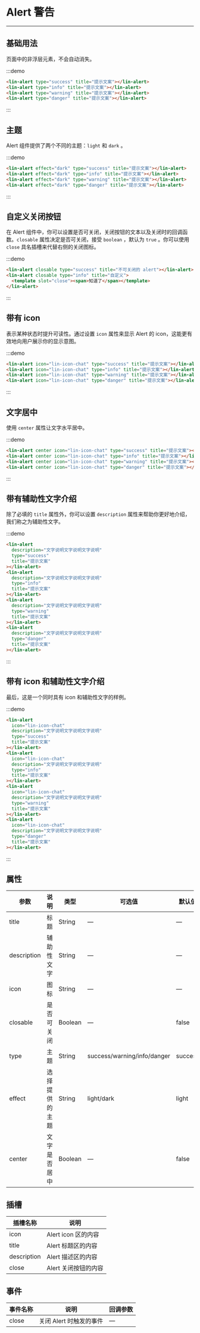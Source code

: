 <style lang="scss" scoped>
.demo-block {
  ::v-deep .lin-alert {
    margin-bottom: 10px;
  }
}
</style>

# Alert 警告

---

## 基础用法

页面中的非浮层元素，不会自动消失。

<div class='demo-block'>
<lin-alert type="success" title="提示文案"></lin-alert>
<lin-alert type="info" title="提示文案"></lin-alert>
<lin-alert type="warning" title="提示文案"></lin-alert>
<lin-alert type="danger" title="提示文案"></lin-alert>
</div>

:::demo

```html
<lin-alert type="success" title="提示文案"></lin-alert>
<lin-alert type="info" title="提示文案"></lin-alert>
<lin-alert type="warning" title="提示文案"></lin-alert>
<lin-alert type="danger" title="提示文案"></lin-alert>
```

:::

## 主题

Alert 组件提供了两个不同的主题：`light` 和 `dark` 。

<div class='demo-block'>
<lin-alert effect="dark" type="success" title="提示文案"></lin-alert>
<lin-alert effect="dark" type="info" title="提示文案"></lin-alert>
<lin-alert effect="dark" type="warning" title="提示文案"></lin-alert>
<lin-alert effect="dark" type="danger" title="提示文案"></lin-alert>
</div>

:::demo

```html
<lin-alert effect="dark" type="success" title="提示文案"></lin-alert>
<lin-alert effect="dark" type="info" title="提示文案"></lin-alert>
<lin-alert effect="dark" type="warning" title="提示文案"></lin-alert>
<lin-alert effect="dark" type="danger" title="提示文案"></lin-alert>
```

:::

## 自定义关闭按钮

在 Alert 组件中，你可以设置是否可关闭，关闭按钮的文本以及关闭时的回调函数。`closable` 属性决定是否可关闭，接受 `boolean` ，默认为 `true` 。你可以使用 `close` 具名插槽来代替右侧的关闭图标。

<div class='demo-block'>
<lin-alert closable type="success" title="不可关闭的 alert"></lin-alert>
<lin-alert closable type="info" title="自定义">
<template slot='close'><span>知道了</span></template>
</lin-alert>
</div>

:::demo

```html
<lin-alert closable type="success" title="不可关闭的 alert"></lin-alert>
<lin-alert closable type="info" title="自定义">
  <template slot="close"><span>知道了</span></template>
</lin-alert>
```

:::

## 带有 icon

表示某种状态时提升可读性。通过设置 `icon` 属性来显示 Alert 的 icon，这能更有效地向用户展示你的显示意图。

<div class='demo-block'>
<lin-alert icon="lin-icon-chat" type="success" title="提示文案"></lin-alert>
<lin-alert icon="lin-icon-chat" type="info" title="提示文案"></lin-alert>
<lin-alert icon="lin-icon-chat" type="warning" title="提示文案"></lin-alert>
<lin-alert icon="lin-icon-chat" type="danger" title="提示文案"></lin-alert>
</div>

:::demo

```html
<lin-alert icon="lin-icon-chat" type="success" title="提示文案"></lin-alert>
<lin-alert icon="lin-icon-chat" type="info" title="提示文案"></lin-alert>
<lin-alert icon="lin-icon-chat" type="warning" title="提示文案"></lin-alert>
<lin-alert icon="lin-icon-chat" type="danger" title="提示文案"></lin-alert>
```

:::

## 文字居中

使用 `center` 属性让文字水平居中。

<div class='demo-block'>
<lin-alert center icon="lin-icon-chat" type="success" title="提示文案"></lin-alert>
<lin-alert center icon="lin-icon-chat" type="info" title="提示文案"></lin-alert>
<lin-alert center icon="lin-icon-chat" type="warning" title="提示文案"></lin-alert>
<lin-alert center icon="lin-icon-chat" type="danger" title="提示文案"></lin-alert>
</div>

:::demo

```html
<lin-alert center icon="lin-icon-chat" type="success" title="提示文案"></lin-alert>
<lin-alert center icon="lin-icon-chat" type="info" title="提示文案"></lin-alert>
<lin-alert center icon="lin-icon-chat" type="warning" title="提示文案"></lin-alert>
<lin-alert center icon="lin-icon-chat" type="danger" title="提示文案"></lin-alert>
```

:::

## 带有辅助性文字介绍

除了必填的 `title` 属性外，你可以设置 `description` 属性来帮助你更好地介绍，我们称之为辅助性文字。

<div class='demo-block'>
      <lin-alert description="文字说明文字说明文字说明" type="success" title="提示文案"></lin-alert>
      <lin-alert description="文字说明文字说明文字说明" type="info" title="提示文案"></lin-alert>
      <lin-alert description="文字说明文字说明文字说明" type="warning" title="提示文案"></lin-alert>
      <lin-alert description="文字说明文字说明文字说明" type="danger" title="提示文案"></lin-alert>
</div>

:::demo

```html
<lin-alert
  description="文字说明文字说明文字说明"
  type="success"
  title="提示文案"
></lin-alert>
<lin-alert
  description="文字说明文字说明文字说明"
  type="info"
  title="提示文案"
></lin-alert>
<lin-alert
  description="文字说明文字说明文字说明"
  type="warning"
  title="提示文案"
></lin-alert>
<lin-alert
  description="文字说明文字说明文字说明"
  type="danger"
  title="提示文案"
></lin-alert>
```

:::

## 带有 icon 和辅助性文字介绍

最后，这是一个同时具有 icon 和辅助性文字的样例。

<div class='demo-block'>
            <lin-alert
        icon="lin-icon-chat"
        description="文字说明文字说明文字说明"
        type="success"
        title="提示文案"
      ></lin-alert>
      <lin-alert
        icon="lin-icon-chat"
        description="文字说明文字说明文字说明"
        type="info"
        title="提示文案"
      ></lin-alert>
      <lin-alert
        icon="lin-icon-chat"
        description="文字说明文字说明文字说明"
        type="warning"
        title="提示文案"
      ></lin-alert>
      <lin-alert
        icon="lin-icon-chat"
        description="文字说明文字说明文字说明"
        type="danger"
        title="提示文案"
      ></lin-alert>
</div>

:::demo

```html
<lin-alert
  icon="lin-icon-chat"
  description="文字说明文字说明文字说明"
  type="success"
  title="提示文案"
></lin-alert>
<lin-alert
  icon="lin-icon-chat"
  description="文字说明文字说明文字说明"
  type="info"
  title="提示文案"
></lin-alert>
<lin-alert
  icon="lin-icon-chat"
  description="文字说明文字说明文字说明"
  type="warning"
  title="提示文案"
></lin-alert>
<lin-alert
  icon="lin-icon-chat"
  description="文字说明文字说明文字说明"
  type="danger"
  title="提示文案"
></lin-alert>
```

:::

## 属性

| 参数        | 说明           | 类型    | 可选值                      | 默认值  |
| ----------- | -------------- | ------- | --------------------------- | ------- |
| title       | 标题           | String  | —                           | —       |
| description | 辅助性文字     | String  | —                           | —       |
| icon        | 图标           | String  | —                           | —       |
| closable    | 是否可关闭     | Boolean | —                           | false   |
| type        | 主题           | String  | success/warning/info/danger | success |
| effect      | 选择提供的主题 | String  | light/dark                  | light   |
| center      | 文字是否居中   | Boolean | —                           | false   |

## 插槽

| 插槽名称    | 说明                 |
| ----------- | -------------------- |
| icon        | Alert icon 区的内容  |
| title       | Alert 标题区的内容   |
| description | Alert 描述区的内容   |
| close       | Alert 关闭按钮的内容 |

## 事件

| 事件名称 | 说明                    | 回调参数 |
| -------- | ----------------------- | -------- |
| close    | 关闭 Alert 时触发的事件 | —        |
